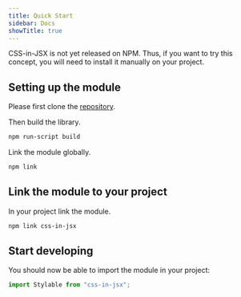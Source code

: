 ```yaml
---
title: Quick Start
sidebar: Docs
showTitle: true
---
```


CSS-in-JSX is not yet released on NPM. Thus, if you want to try this concept, you will need to install it manually on your project.

## Setting up the module

Please first clone the [repository](https://github.com/adrgautier/css-in-jsx).

Then build the library.

```sh
npm run-script build
```

Link the module globally.

```sh
npm link
```

## Link the module to your project

In your project link the module.

```sh
npm link css-in-jsx
```

## Start developing

You should now be able to import the module in your project:

```js
import Stylable from "css-in-jsx";
```